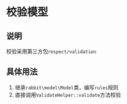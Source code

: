 校验模型
========

说明
----
校验采用第三方包`respect/validation`

具体用法
-----
1. 继承`rabbit\model\Model`类，编写`rules`规则
2. 直接调用`ValidateHelper::validate`方法校验